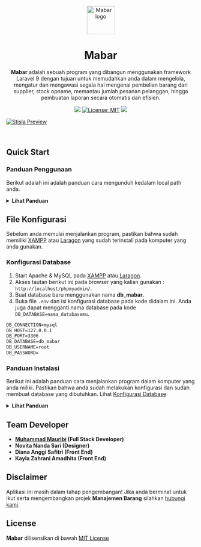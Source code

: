 <p align="center">
  <a href="https://getstisla.com">
    <img src="https://raw.githubusercontent.com/muhammedia/mabar/main/image/logo.png" alt="Mabar logo" width="75" height="75">
  </a>
</p>

<h1 align="center">Mabar</h1>

<span align="center">

**Mabar** adalah sebuah program yang dibangun menggunakan framework Laravel 9 dengan tujuan untuk memudahkan anda dalam mengelola, mengatur dan mengawasi segala hal mengenai pembelian barang dari supplier, stock opname, memantau jumlah pesanan pelanggan, hingga pembuatan laporan secara otomatis dan efisien.

[![](https://img.shields.io/badge/Berikan-Apresiasi-red)](https://trakteer.id/anteikudevs?quantity=1)
[![License: MIT](https://img.shields.io/badge/License-MIT-blue.svg)](https://github.com/muhammedia/mabar/blob/main/LICENSE)
[![](https://img.shields.io/badge/Developer%20by-Muham-purple)](https://anteiku.tech/)

</span>

[![Stisla Preview](https://raw.githubusercontent.com/muhammedia/mabar/main/image/home.png)](https://anteiku.tech/)

<br>

## Quick Start
### Panduan Penggunaan

Berikut adalah ini adalah panduan cara mengunduh kedalam local path anda.

<details><summary><b>Lihat Panduan</b></summary>

- Clone repo ini melalui **[Git Bash](https://git-scm.com/downloads)** : `git clone https://github.com/muhammedia/mabar.git`
- Ekstrak file **mabar.zip** yang sudah kalian clone melalui tautan diatas ini
- Done

</details>

## File Konfigurasi

Sebelum anda memulai menjalankan program, pastikan bahwa sudah memiliki [XAMPP](https://www.apachefriends.org/download.html) atau [Laragon](https://laragon.org/) yang sudah terinstall pada komputer yang anda gunakan.
### Konfigurasi Database

1. Start Apache & MySQL pada [XAMPP](https://www.apachefriends.org/download.html) atau [Laragon](https://laragon.org/).
2. Akses tautan berikut ini pada browser yang kalian gunakan : `http://localhost/phpmyadmin/`.
3. Buat database baru menggunakan nama **db_mabar.**
4. Buka file `.env` dan isi konfigurasi database pada kode didalam ini. Anda juga dapat mengganti nama database pada kode `DB_DATABASE=nama_databasemu`.
```diff
DB_CONNECTION=mysql
DB_HOST=127.0.0.1
DB_PORT=3306
DB_DATABASE=db_mabar
DB_USERNAME=root
DB_PASSWORD=
```

### Panduan Instalasi

Berikut ini adalah panduan cara menjalankan program dalam komputer yang anda miliki. Pastikan bahwa anda sudah melakukan konfigurasi dan sudah membuat database yang dibutuhkan. Lihat [Konfigurasi Database](#file-konfigurasi)

<details><summary><b>Lihat Panduan</b></summary>

- Pastikan anda sudah memiliki code editor [Visual Studio Code](https://code.visualstudio.com/) (Rekomendasi).
- Buka folder **mabar** menggunakan **Visual Studio Code**.
- Buka **Terminal** pada menu bagian atas **Visual Studio Code** atau anda bisa menggunakan shortcut *CTRL+SHIFT+`*.
- Jalankan perintah berikut `php artisan migrate` setelah berhasil maka jalankan perintah kedua `php artisan db:seed --class StudentSeeder`.
- Jalankan perintah `php artisan serve` dan akses IP `http://127.0.0.1:8000` pada browser yang kalian gunakan.
- Done

</details>

## Team Developer

- **[Muhammad Mauribi](https://facebook.com/muhampedia) (Full Stack Developer)**
- **Novita Nanda Sari (Designer)**
- **Diana Anggi Safitri (Front End)**
- **Kayla Zahrani Amadhita (Front End)**

## Disclaimer

Aplikasi ini masih dalam tahap pengembangan! Jika anda berminat untuk ikut serta mengembangkan projek **Manajemen Barang** silahkan <a href="mailto:muhampedia.id@gmail.com">hubungi kami</a>.

## License

**Mabar** dilisensikan di bawah [MIT License](LICENSE)